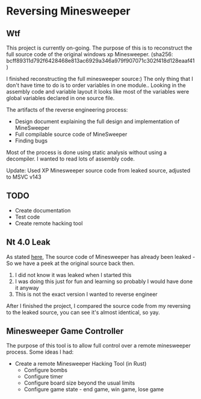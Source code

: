 # Reversing Minesweeper

## Wtf

This project is currently on-going. The purpose of this is to reconstruct the full source code
of the original windows xp Minesweeper. (sha256: bcff89311d792f6428468e813ac6929a346a979f907071c302f418d128eaaf41)

I finished reconstructing the full minesweeper source:) The only thing that I don't have time to do is to order variables
in one module.. Looking in the assembly code and variable layout it looks like most of the variables were global variables declared in one source file.

The artifacts of the reverse engineering process:

- Design document explaining the full design and implementation of MineSweeper
- Full compilable source code of MineSweeper
- Finding bugs 

Most of the process is done using static analysis without using a decompiler. I wanted to read lots of assembly code.

Update: Used XP Minesweeper source code from leaked source, adjusted to MSVC v143
## TODO

- Create documentation
- Test code 
- Create remote hacking tool

## Nt 4.0 Leak

As stated [here](https://tcrf.net/Minesweeper_(Windows,_1990)#Source_Code_Oddities), The source code of Minesweeper has already
been leaked - So we have a peek at the original source back then.

1) I did not know it was leaked when I started this
2) I was doing this just for fun and learning so probably I would have done it anyway
3) This is not the exact version I wanted to reverse engineer

After I finished the project, I compared the source code from my reversing to the leaked source, you can see it's almost identical,
so yay.

## Minesweeper Game Controller

The purpose of this tool is to allow full control over a remote minesweeper process. Some ideas I had:
- Create a remote Minesweeper Hacking Tool (in Rust)
  - Configure bombs
  - Configure timer
  - Configure board size beyond the usual limits
  - Configure game state - end game, win game, lose game


